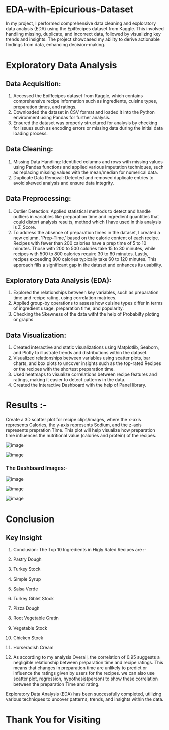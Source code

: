 # EDA-with-Epicurious-Dataset
In my project, I performed comprehensive data cleaning and exploratory data analysis (EDA) using the EpiRecipes dataset from Kaggle. This involved handling missing, duplicate, and incorrect data, followed by visualizing key trends and insights. The project showcased my ability to derive actionable findings from data, enhancing decision-making.

# Exploratory Data Analysis
## Data Acquisition:
 1) Accessed the EpiRecipes dataset from Kaggle, which contains comprehensive recipe information such as ingredients, cuisine types, preparation times, and ratings.
 2) Downloaded the dataset in CSV format and loaded it into the Python environment using Pandas for further analysis.
 3) Ensured the dataset was properly structured for analysis by checking for issues such as encoding errors or missing data during the initial data loading process.

## Data Cleaning:

 1) Missing Data Handling: Identified columns and rows with missing values using Pandas functions and applied various imputation techniques, such as replacing missing values with the mean/median for numerical data.
 2) Duplicate Data Removal: Detected and removed duplicate entries to avoid skewed analysis and ensure data integrity.
 
 ## Data Preprocessing:

 1) Outlier Detection: Applied statistical methods to detect and handle outliers in variables like preparation time and ingredient quantities that could distort analysis results, method which I have used in this       analysis is Z_Score.
 2) To address the absence of preparation times in the dataset, I created a new column, 'Prep-Time,' based on the calorie content of each recipe. Recipes with fewer than 200 calories have a prep time of 5 to 10       minutes. Those with 200 to 500 calories take 15 to 30 minutes, while recipes with 500 to 800 calories require 30 to 60 minutes. Lastly, recipes exceeding 800 calories typically take 60 to 120 minutes. This        approach fills a significant gap in the dataset and enhances its usability.


## Exploratory Data Analysis (EDA):

1) Explored the relationships between key variables, such as preparation time and recipe rating, using correlation matrices.
2) Applied group-by operations to assess how cuisine types differ in terms of ingredient usage, preparation time, and popularity.
3) Checking the Skewness of the data witht the help of Probabilty ploting or graphs


## Data Visualization:

 1) Created interactive and static visualizations using Matplotlib, Seaborn, and Plotly to illustrate trends and distributions within the dataset.
 2) Visualized relationships between variables using scatter plots, bar charts, and box plots to uncover insights such as the top-rated Recipes or the recipes with the shortest preparation time.
 3) Used heatmaps to visualize correlations between recipe features and ratings, making it easier to detect patterns in the data.
 4) Created the Interactive Dashboard with the help of Panel library.


# Results :-

Create a 3D scatter plot for recipe clips/images, where the x-axis represents Calories, the y-axis represents Sodium, and the z-axis represents prepration Time. This plot will help visualize how preparation time influences the nutritional value (calories and protein) of the recipes.

![image](https://github.com/user-attachments/assets/611f11ab-6da2-46b0-9cfa-6e964322a33a)



![image](https://github.com/user-attachments/assets/cec9f483-b5ad-4c91-a80f-7400c62e0c0e)




### The Dashboard Images:-

![image](https://github.com/user-attachments/assets/82f57860-cdcb-4d02-a756-904f8ea3db95)



![image](https://github.com/user-attachments/assets/ae85f5fd-bc5d-452c-ab1f-6c6be938b23d)




![image](https://github.com/user-attachments/assets/02edc125-1f05-4d7a-9bcb-c6f1f1f57368)



# Conclusion

## Key Insight
1) Conclusion: The Top 10 Ingredients in Higly Rated Recipes are :-
  1) Pastry Dough
  2) Turkey Stock
  3) Simple Syrup
  4) Salsa Verde
  5) Turkey Giblet Stock
  6) Pizza Dough
  7) Root Vegetable Gratin
  8) Vegetable Stock
  9) Chicken Stock
  10) Horseradish Cream

3) As according to my analysis Overall, the correlation of 0.95 suggests a negligible relationship between preparation time and recipe ratings. This means that changes in preparation time are unlikely to predict       or influence the ratings given by users for the recipes. we can also use scatter plot, regression, hypothesis(person) to show these correlation between the preparation Time and rating.


Exploratory Data Analysis (EDA) has been successfully completed, utilizing various techniques to uncover patterns, trends, and insights within the data.


# Thank You for Visiting
